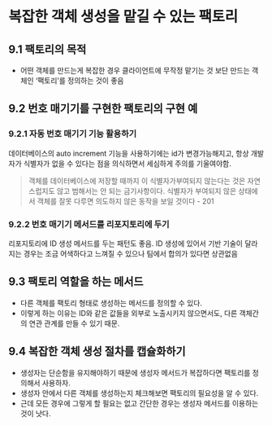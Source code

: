 # 복잡한 객체 생성을 맡길 수 있는 팩토리 

## 9.1 팩토리의 목적

- 어떤 객체를 만드는게 복잡한 경우 클라이언트에 무작정 맡기는 것 보단 만드는 객체인 ‘팩토리’를 정의하는 것이 좋음

## 9.2 번호 매기기를 구현한 팩토리의 구현 예

### 9.2.1 자동 번호 매기기 기능 활용하기
        
데이터베이스의 auto increment 기능을 사용하기에는 id가 변경가능해지고, 항상 개발자가 식별자가 없을 수 있다는 점을 의식하면서 세심하게 주의를 기울여야함. 

> 객체를 데이터베이스에 저장할 때까지 이 식별자가부여되지 않는다는 것은 자연스럽지도 않고 범해서는 안 되는 금기사항이다. 식별자가 부여되지 않은 상태에서 객체를 잘못 다루면 의도하지 않은 동작을 보일 것이다 - 201

### 9.2.2 번호 매기기 메서드를 리포지토리에 두기
        
리포지토리에 ID 생성 메서드를 두는 패턴도 좋음. ID 생성에 있어서 기반 기술이 달라지는 경우는 조금 어색하다고 느껴질 수 있으나 팀에서 합의가 있다면 상관없음
        
## 9.3 팩토리 역할을 하는 메서드

- 다른 객체를 팩토리 형태로 생성하는 메서드를 정의할 수 있다.
- 이렇게 하는 이유는 ID와 같은 값들을 외부로 노출시키지 않으면서도, 다른 객체간의 연관 관계를 만들 수 있기 때문.

## 9.4 복잡한 객체 생성 절차를 캡슐화하기

- 생성자는 단순함을 유지해야하기 때문에 생성자 메서드가 복잡하다면 팩토리를 정의해서 사용하자.
- 생성자 안에서 다른 객체를 생성하는지 체크해보면 팩토리의 필요성을 알 수 있다.
- 근데 모든 경우에 그렇게 할 필요는 없고 간단한 경우는 생성자 메서드를 이용하는 것이 낫다.
